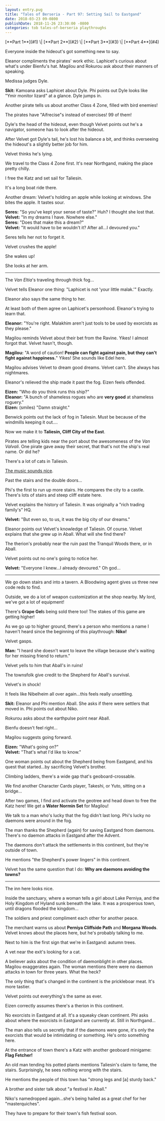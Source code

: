 ```yaml
---
layout: entry.pug
title: "Tales of Berseria - Part 97: Setting Sail to Eastgand"
date: 2018-03-23 09-0800
publishDate: 2018-11-26 23:30:00 -0800
categories: tob tales-of-berseria playthroughs
---
```


<p class="entry-partination" markdown="1">[**Part 1**](#1) \| [**Part 2**](#2) \| [**Part 3**](#3) \| [**Part 4**](#4)</p>

<a name="1"></a>

Everyone inside the hideout's got something new to say.

Eleanor compliments the pirates' work ethic. Laphicet's curious about what's under Bienfu's hat. Magilou and Rokurou ask about their manners of speaking.

Medissa judges Dyle.

**Skit:** Kamoana asks Laphicet about Dyle. Phi points out Dyle looks like "Ymir monitor lizard" at a glance. Dyle jumps in.

Another pirate tells us about another Class 4 Zone, filled with bird enemies!

The pirates have "Aifrecise"s instead of exercises! 99 of them!

Dyle's the head of the hideout, even though Velvet points out he's a navigator, someone has to look after the hideout.

After Velvet got Dyle's tail, he's lost his balance a bit, and thinks overseeing the hideout's a slightly better job for him.

Velvet thinks he's lying.

We travel to the Class 4 Zone first. It's near Northgand, making the place pretty chilly.

I free the Katz and set sail for Taliesin.

It's a long boat ride there.

Another dream: Velvet's holding an apple while looking at windows. She bites the apple. It tastes sour.

**Seres:** "So you've kept your sense of taste?" Huh? I thought she lost that.<br/>
**Velvet:** "In my dreams I have. Nowhere else."<br/>
**Seres:** "Does that make this a dream?"<br/>
**Velvet:** "It would have to be wouldn't it? After all...I devoured you."

Seres tells her not to forget it.

Velvet crushes the apple!

She wakes up!

She looks at her arm.

<a name="2"></a>

---

The *Van Eltia*'s traveling through thick fog...

Velvet tells Eleanor one thing: "Laphicet is not 'your little malak.'" Exactly.

Eleanor also says the same thing to her.

At least both of them agree on Laphicet's personhood. Eleanor's trying to learn that.

**Eleanor:** "You're right. Malakhim aren't just tools to be used by exorcists as they please."

Magilou reminds Velvet about their bet from the Ravine. Yikes! I almost forgot that. Velvet hasn't, though.

**Magilou:** "A word of caution! **People can fight against pain, but they can't fight against happiness.**" Yikes! She sounds like Edel here.

Magilou advises Velvet to dream good dreams. Velvet can't. She always has nightmares.

Eleanor's relieved the ship made it past the fog. Eizen feels offended.

**Eizen:** "Who do you think runs this ship?"<br/>
**Eleanor:** "A bunch of shameless rogues who are **very good** at shameless roguery."<br/>
**Eizen:** (smiles) "Damn straight."

Benwick points out the lack of fog in Taliesin. Must be because of the windmills keeping it out....

Now we make it to **Taliesin, Cliff City of the East**.

Pirates are telling kids near the port about the awesomeness of the *Van Valvali*. One pirate gave away their secret, that that's not the ship's real name. Or did he?

There's a lot of cats in Taliesin.

<a href="https://youtu.be/Pba-0fv3WA8">The music sounds nice</a>.

Past the stairs and the double doors...

Phi's the first to run up more stairs. He compares the city to a castle. There's lots of stairs and steep cliff estate here.

Velvet explains the history of Taliesin. It was originally a "rich trading family's" HQ.

**Velvet:** "But even so, to us, it was the big city of our dreams."

Eleanor points out Velvet's knowledge of Taliesin. Of course. Velvet explains that she grew up in Aball. What will she find there?

The therion's probably near the ruin past the Tranquil Woods there, or in Aball.

Velvet points out no one's going to notice her.

**Velvet:** "Everyone I knew...I already devoured." Oh god...

<a name="3"></a>

---

We go down stairs and into a tavern. A Bloodwing agent gives us three new code reds to find.

Outside, we do a lot of weapon customization at the shop nearby. My lord, we've got a lot of equipment!

There's **Grape Gel**s being sold there too! The stakes of this game are getting higher!

As we go up to higher ground, there's a person who mentions a name I haven't heard since the beginning of this playthrough: **Niko!**

Velvet gasps.

**Man:** "I heard she doesn't want to leave the village because she's waiting for her missing friend to return."

Velvet yells to him that Aball's in ruins!

The townsfolk give credit to the Shepherd for Aball's survival.

Velvet's in shock!

It feels like Nibelheim all over again...this feels really unsettling.

**Skit:** Eleanor and Phi mention Aball. She asks if there were settlers that moved in. Phi points out about Niko.

Rokurou asks about the earthpulse point near Aball.

Bienfu doesn't feel right...

Magilou suggests going forward.

**Eizen:** "What's going on?"<br/>
**Velvet:** "That's what I'd like to know."

One woman points out about the Shepherd being from Eastgand, and his quest that started...by sacrificing Velvet's brother.

Climbing ladders, there's a wide gap that's geoboard-crossable.

We find another Character Cards player, Takeshi, or Yuto, sitting on a bridge...

After two games, I find and activate the geotree and head down to free the Katz here! We get a **Water Normin Set** for Magilou!

We talk to a man who's lucky that the fog didn't last long. Phi's lucky no daemons were around in the fog.

The man thanks the Shepherd (again) for saving Eastgand from daemons. There's no daemon attacks in Eastgand after the Advent.

The daemons don't attack the settlements in this continent, but they're outside of town.

He mentions "the Shepherd's power lingers" in this continent.

Velvet has the same question that I do: **Why are daemons avoiding the towns?**

<a name="4"></a>

---

The inn here looks nice.

Inside the sanctuary, where a woman tells a girl about Lake Perniya, and the Holy Kingdom of Hyland sunk beneath the lake. It was a prosperous town, until dragons flooded the kingdom...

The soldiers and priest compliment each other for another peace.

The merchant warns us about **Perniya Cliffside Path** and **Morgana Woods**. Velvet knows about the places here, but he's probably talking to me.

Next to him is the first sign that we're in Eastgand: autumn trees.

A vet near the exit's looking for a cat.

A believer asks about the condition of daemonblight in other places. Magilou exaggerates again. The woman mentions there were no daemon attacks in town for three years. What the heck?

The only thing that's changed in the continent is the prickleboar meat. It's more tastier.

Velvet points out everything's the same as ever.

Eizen correctly assumes there's a therion in this continent.

No exorcists in Eastgand at all. It's a squeaky clean continent. Phi asks about where the exorcists in Eastgand are currently at. Still in Northgand...

The man also tells us secretly that if the daemons were gone, it's only the exorcists that would be intimidating or something. He's onto something here. 

At the entrance of town there's a Katz with another geoboard minigame: **Flag Fetcher!**

An old man tending his potted plants mentions Taliesin's claim to fame, the stairs. Surprisingly, he sees nothing wrong with the stairs.

He mentions the people of this town has "strong legs and [a] sturdy back."

A brother and sister talk about "a festival in Aball."

Niko's namedropped again...she's being hailed as a great chef for her "masterquiches".

They have to prepare for their town's fish festival soon.